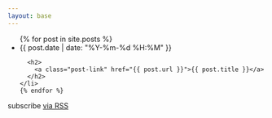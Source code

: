 ```yaml
---
layout: base
---
```


<div class="home">
  <ul class="post-list">
    {% for post in site.posts %}
    <li>
      <span class="post-meta">{{ post.date | date: "%Y-%m-%d %H:%M" }}</span>

      <h2>
        <a class="post-link" href="{{ post.url }}">{{ post.title }}</a>
      </h2>
    </li>
    {% endfor %}

  </ul>

  <p class="rss-subscribe">subscribe <a href="/feed.xml">via RSS</a></p>
</div>
